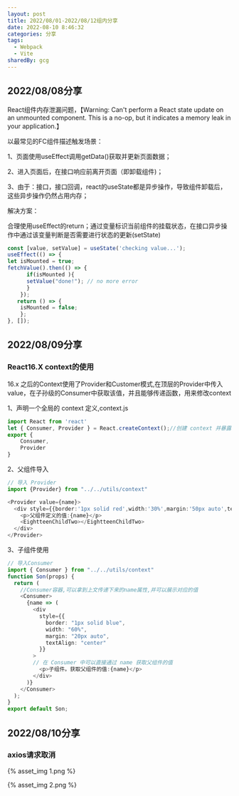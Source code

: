 ```yaml
---
layout: post
title: 2022/08/01-2022/08/12组内分享
date: 2022-08-10 8:46:32
categories: 分享
tags:
  - Webpack
  - Vite
sharedBy: gcg
---
```


## 2022/08/08分享

React组件内存泄漏问题，【Warning: Can't perform a React state update on an unmounted component. This is a no-op, but it indicates a memory leak in your application.】

以最常见的FC组件描述触发场景：

1、页面使用useEffect调用getData()获取并更新页面数据；

2、进入页面后，在接口响应前离开页面（即卸载组件)；

3、由于：接口，接口回调，react的useState都是异步操作，导致组件卸载后，这些异步操作仍然占用内存；

解决方案：

合理使用useEffect的return；通过变量标识当前组件的挂载状态，在接口异步操作中通过该变量判断是否需要进行状态的更新(setState)

~~~ typescript
const [value, setValue] = useState('checking value...');
useEffect(() => {
let isMounted = true;
fetchValue().then(() => {
      if(isMounted ){
      setValue("done!"); // no more error
      } 
    });
   return () => {
    isMounted = false;
    };
}, []);
~~~

## 2022/08/09分享

### React16.X context的使用

16.x 之后的Context使用了Provider和Customer模式,在顶层的Provider中传入value，在子孙级的Consumer中获取该值，并且能够传递函数，用来修改context

1、声明一个全局的 context 定义,context.js

~~~ typescript
import React from 'react'
let { Consumer, Provider } = React.createContext();//创建 context 并暴露Consumer和Provider模式
export {
    Consumer,
    Provider
}
~~~

2、父组件导入

~~~ typescript
// 导入 Provider
import {Provider} from "../../utils/context"

<Provider value={name}>
  <div style={{border:'1px solid red',width:'30%',margin:'50px auto',textAlign:'center'}}>
    <p>父组件定义的值:{name}</p>
    <EightteenChildTwo></EightteenChildTwo>
  </div>
</Provider>
~~~

3、子组件使用

~~~ typescript
// 导入Consumer
import { Consumer } from "../../utils/context"
function Son(props) {
  return (
    //Consumer容器,可以拿到上文传递下来的name属性,并可以展示对应的值
    <Consumer>
      {name => (
        <div
          style={{
            border: "1px solid blue",
            width: "60%",
            margin: "20px auto",
            textAlign: "center"
          }}
        >
        // 在 Consumer 中可以直接通过 name 获取父组件的值
          <p>子组件。获取父组件的值:{name}</p>
        </div>
      )}
    </Consumer>
  );
}
export default Son;
~~~

## 2022/08/10分享

### axios请求取消

{% asset_img 1.png %}

{% asset_img 2.png %}